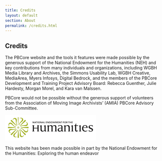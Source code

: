 ```yaml
---
title: Credits
layout: default
section: About
permalink: /credits.html
---
```

<h2 class="blue title">Credits</h2>

The PBCore website and the tools it features were made possible by the generous support of the National Endowment for the Humanities (NEH) and key contributions from many individuals and organizations, including WGBH Media Library and Archives, the Simmons Usability Lab, WGBH Creative, MediaArea, Myers Infosys, Digital Bedrock, and the members of the PBCore Development and Training Project Advisory Board: Rebecca Guenther, Julie Hardesty, Morgan Morel, and Kara van Malssen.

PBCore would not be possible without the generous support of volunteers from the Association of Moving Image Archivists’ (AMIA) PBCore Advisory Sub-Committee.

<img src="/assets/images/NEH_logo.jpg">

<p>This website has been made possible in part by the National Endowment for the Humanities: Exploring the human endeavor</p>
